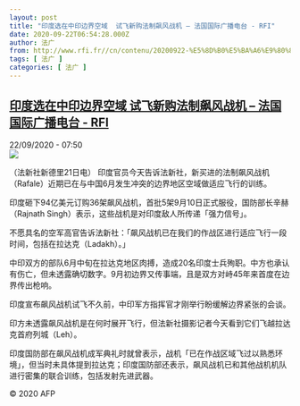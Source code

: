```yaml
---
layout: post
title: "印度选在中印边界空域  试飞新购法制飙风战机 – 法国国际广播电台 - RFI"
date: 2020-09-22T06:54:28.000Z
author: 法广
from: http://www.rfi.fr//cn/contenu/20200922-%E5%8D%B0%E5%BA%A6%E9%80%89%E5%9C%A8%E4%B8%AD%E5%8D%B0%E8%BE%B9%E7%95%8C%E7%A9%BA%E5%9F%9F-%E8%AF%95%E9%A3%9E%E6%96%B0%E8%B4%AD%E6%B3%95%E5%88%B6%E9%A3%99%E9%A3%8E%E6%88%98%E6%9C%BA
tags: [ 法广 ]
categories: [ 法广 ]
---
```

<!--1600757668000-->
[印度选在中印边界空域  试飞新购法制飙风战机 – 法国国际广播电台 - RFI](http://www.rfi.fr//cn/contenu/20200922-%E5%8D%B0%E5%BA%A6%E9%80%89%E5%9C%A8%E4%B8%AD%E5%8D%B0%E8%BE%B9%E7%95%8C%E7%A9%BA%E5%9F%9F-%E8%AF%95%E9%A3%9E%E6%96%B0%E8%B4%AD%E6%B3%95%E5%88%B6%E9%A3%99%E9%A3%8E%E6%88%98%E6%9C%BA)
------

<div>
<div>22/09/2020 - 07:50</div><img src="https://s.rfi.fr/media/display/23978a6a-fc99-11ea-a03a-005056bff430/w:310/p:16x9/int0005b.200922135001.jpg"><div class="t-content__body u-clearfix">            <p>（法新社新德里21日电）    印度官员今天告诉法新社，新买进的法制飙风战机（Rafale）近期已在与中国6月发生冲突的边界地区空域做适应飞行的训练。</p><p>    印度砸下94亿美元订购36架飙风战机，首批5架9月10日正式服役，国防部长辛赫（Rajnath Singh）表示，这些战机是对印度敌人所传递「强力信号」。</p><p>    不愿具名的空军高官告诉法新社：「飙风战机已在我们的作战区进行适应飞行一段时间，包括在拉达克（Ladakh）。」</p><p>    中印双方的部队6月中旬在拉达克地区肉搏，造成20名印度士兵殉职。中方也承认有伤亡，但未透露确切数字。9月初边界又传事端，且是双方对峙45年来首度在边界传出枪响。</p><p>    印度宣布飙风战机试飞不久前，中印军方指挥官才刚举行盼缓解边界紧张的会谈。</p><p>    印方未透露飙风战机是在何时展开飞行，但法新社摄影记者今天看到它们飞越拉达克首府列城（Leh）。</p><p>    印度国防部在飙风战机成军典礼时就曾表示，战机「已在作战区域飞过以熟悉环境」，但当时未具体提到拉达克；印度国防部还表示，飙风战机已和其他战机机队进行密集的联合训练，包括发射先进武器。</p>            <p class="t-copyright">© 2020 AFP</p>        </div>
</div>
